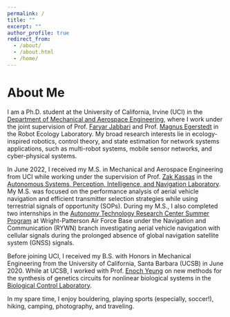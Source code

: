 ```yaml
---
permalink: /
title: ""
excerpt: ""
author_profile: true
redirect_from: 
  - /about/
  - /about.html
  - /home/
---
```


# About Me
I am a Ph.D. student at the University of California, Irvine (UCI) in the [Department of Mechanical and Aerospace Engineering](https://engineering.uci.edu/dept/mae), where I work under the joint supervision of Prof. [Faryar Jabbari](https://engineering.uci.edu/users/faryar-jabbari) and Prof. [Magnus Egerstedt](https://engineering.uci.edu/users/magnus-egerstedt) in the Robot Ecology Laboratory. My broad research interests lie in ecology-inspired robotics, control theory, and state estimation for network systems applications, such as multi-robot systems, mobile sensor networks, and cyber-physical systems.

In June 2022, I received my M.S. in Mechanical and Aerospace Engineering from UCI while working under the supervision of Prof. [Zak Kassas](https://engineering.osu.edu/people/kassas.2) in the [Autonomous Systems, Perception, Intelligence, and Navigation Laboratory](https://ece.osu.edu/aspin). My M.S. was focused on the performance analysis of aerial vehicle navigation and efficient transmitter selection strategies while using terrestrial signals of opportunity (SOPs). During my M.S., I also completed two internships in the [Autonomy Technology Research Center Summer Program](https://udayton.edu/engineering/departments/electrical_and_computer/faculty_activities/atr-center-summer-program/index.php) at Wright-Patterson Air Force Base under the Navigation and Communication (RYWN) branch investigating aerial vehicle navigation with cellular signals during the prolonged absence of global navigation satellite system (GNSS) signals. 

Before joining UCI, I received my B.S. with Honors in Mechanical Engineering from the University of California, Santa Barbara (UCSB) in June 2020. While at UCSB, I worked with Prof. [Enoch Yeung](https://engineering.ucsb.edu/people/enoch-yeung) on new methods for the synthesis of genetics circuits for nonlinear biological systems in the [Biological Control Laboratory](https://yeung.me.ucsb.edu/).

In my spare time, I enjoy bouldering, playing sports (especially, soccer!), hiking, camping, photography, and traveling. 
